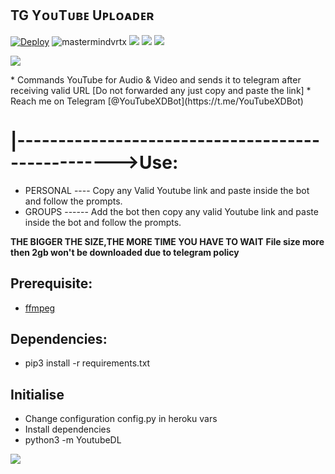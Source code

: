 ##  TG YᴏᴜTᴜʙᴇ Uᴘʟᴏᴀᴅᴇʀ 
[![Deploy](https://www.herokucdn.com/deploy/button.svg)](https://heroku.com/deploy?template=https://github.com/NischayYadav615/Youtube-Bot)
<img align="centre" src="https://img.shields.io/badge/Made%20for-VSCode-1f425f.svg" alt="mastermindvrtx"/>
<img align="centre" src="http://ForTheBadge.com/images/badges/made-with-python.svg" />
<img align="centre" src="https://img.shields.io/badge/Arch_Linux-1793D1?style=for-the-badge&logo=arch-linux&logoColor=white"/> 
<img aligh="centre" src="https://img.shields.io/badge/Maintained%3F-yes-green.svg"/>

<p align="centre">
  <img src="https://telegra.ph/file/a39031e5335bd85394733.jpg">
</p>
* Commands YouTube for Audio & Video and sends it to telegram after receiving valid URL [Do not forwarded any just copy and paste the link]
* Reach me on Telegram [@YouTubeXDBot](https://t.me/YouTubeXDBot)

# |-------------------------------------------------->Use: 
* PERSONAL ---- Copy any Valid Youtube link and paste inside the bot and follow the prompts.
* GROUPS ------ Add the bot then copy any valid Youtube link and paste inside the bot and follow the prompts.

**THE BIGGER THE SIZE,THE MORE TIME YOU HAVE TO WAIT**
**File size more then 2gb won't be downloaded due to telegram policy**

## Prerequisite: 
* [ffmpeg](https://github.com/mastermindvrtx/heroku-buildpack-ffmpeg-latest.git) 
  
    
## Dependencies:
* pip3 install -r requirements.txt


## Initialise
* Change configuration config.py in heroku vars
* Install dependencies
* python3 -m YoutubeDL
 
<p align="centre">
  <img src="https://telegra.ph/file/b39906f572822b3ab82c8.jpg">
</p>
